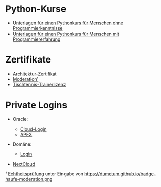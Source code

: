 
# Python-Kurse

* [Unterlagen für einen Pythonkurs für Menschen ohne Programmierkenntnisse](https://github.com/dumetum/pythonkurs)
* [Unterlagen für einen Pythonkurs für Menschen mit Programmiererfahrung](https://github.com/dumetum/pythonkurs-programmierer)

# Zertifikate

* [Architektur-Zertifikat](https://skillshub.isqi.org/c9550fa4-4604-43df-b026-17865e6c9613)
* [Moderation](badge-haufe-moderation.png "Moderation")[¹](#echtheit)
* [Tischtennis-Trainerlizenz](TT-Lizenz-0.jpg "Tischtennis-Trainerlizenz")

# Private Logins

* Oracle:
  * [Cloud-Login](https://www.oracle.com/cloud/sign-in.html?intcmp=OcomFreeTier)
  * [APEX](https://apex.oracle.com/pls/apex/)

* Domäne:
  * [Login](https://all-inkl.com/members/)
  
* [NextCloud](https://230408cihx2prs6gkdu.nextcloud.hosting.zone/)

¹<a name="echtheit"></a> [Echtheitsprüfung](https://badgecheck.io "badgecheck.io") unter Eingabe von https://dumetum.github.io/badge-haufe-moderation.png

